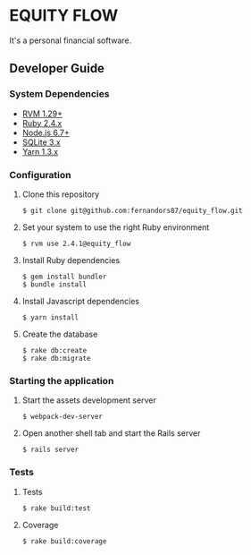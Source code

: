 # EQUITY FLOW

It's a personal financial software.

## Developer Guide

### System Dependencies

- [RVM 1.29+](https://rvm.io/rvm/install)
- [Ruby 2.4.x](https://rvm.io/rubies/installing)
- [Node.js 6.7+](https://nodejs.org/en/download/package-manager)
- [SQLite 3.x](https://www.sqlite.org/download.html)
- [Yarn 1.3.x](https://yarnpkg.com/en/docs/install)

### Configuration

1. Clone this repository

    ```shell
    $ git clone git@github.com:fernandors87/equity_flow.git
    ```

2. Set your system to use the right Ruby environment

    ```shell
    $ rvm use 2.4.1@equity_flow
    ```

3. Install Ruby dependencies

    ```shell
    $ gem install bundler
    $ bundle install
    ```

4. Install Javascript dependencies

    ```shell
    $ yarn install
    ```

5. Create the database

    ```shell
    $ rake db:create
    $ rake db:migrate
    ```

### Starting the application

1. Start the assets development server

    ```shell
    $ webpack-dev-server
    ```

2. Open another shell tab and start the Rails server

    ```shell
    $ rails server
    ```

### Tests

1. Tests

    ```shell
    $ rake build:test
    ```

2. Coverage

    ```shell
    $ rake build:coverage
    ```
